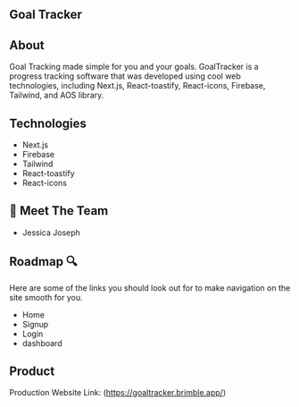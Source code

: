 ## Goal Tracker

## About 
Goal Tracking made simple for you and your goals. GoalTracker is a progress tracking software that was developed using cool  web technologies, including Next.js, React-toastify, React-icons, Firebase, Tailwind, and AOS library.

## Technologies 
- Next.js
- Firebase
- Tailwind
- React-toastify
- React-icons

## 👋  Meet The Team
- Jessica Joseph

## Roadmap 🔍
Here are some of the links you should look out for to make navigation on the site smooth for you. 

- Home
- Signup
- Login 
- dashboard

<!-- THE PRODUCT LINK -->

## Product 
Production Website Link: (https://goaltracker.brimble.app/)
